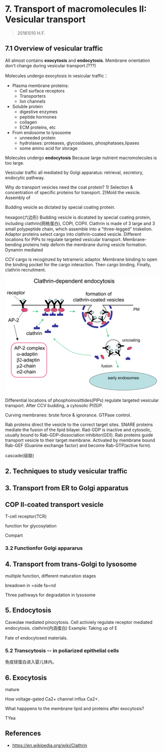 # 7. Transport of macromolecules II: Vesicular transport
> 20181010 H.F.

## 7.1 Overview of vesicular traffic
All almost contains **exocytosis** and **endocytosis**. Membrane orientation
don't change during vesicular transport.(???)

Molecules undergo exocytosis in vesicular traffic：
+ Plasma membrane proteins:
  + Cell surface receptors
  + Transporters
  + Ion channels
+ Soluble protein
  + digestive enzymes
  + peptide hormones
  + collagen
  + ECM proteins, etc
+ From endosome to lysosome
  + unneeded protein
  + hydrolases: proteases, glycosidases, phosphatases,lipases
  + some amino acid for storage

Molecules undergo **endocytosis** 
Because large nutrient macromolecules is too large.

Vesicular traffic all mediated by Golgi apparatus: retrieval, secretory, 
endocytic pathway.

Why do transport vesicles need the coat protein? 1) Selection & concentration 
of specific proteins for transport. 2)Mold the vesicle. Assembly of

Budding vesicle as dictated by special coating protein.

hexagon(六边形)
Budding vesicle is dicatated by special coating protein, including
clathrin(网格蛋白), COPI, COPII.
Clathrin is made of 3 large and 3 small polypeptide chain, which assemble into
a "three-legged" triskelion. Adaptor proteins select cargo into clathrin-coated
vesicle. Different locations for PIPs to regulate targeted vesicular transport.
Membrane-bending proteins help deform the membrane during vesicle formation.
Dynamin mediated

CCV cargo is recoginzed by tetrameric adaptor. Membrane binding to open the
binding pocket for the cargo interaction. Then cargo binding. Finally, clathrin
recruitment.

![](7/ClathrinEndocytosis.jpg)

Differential locations of phosphoinosittides(PIPs) regulate targeted vesicular
transport. After CCV budding, a cytosolic PI(5)P.

Curving membranes: brute force & ignorance. GTPase control.

Rab proteins direct the vesicle to the correct target sites. SNARE proteins 
mediate the fusion of the lipid bilayer. Rad-GDP is inactive and cytosolic,
usually bound to Rab-GDP-dissociation inhibitor(GDI). Rab proteins guide
transport vesicle to their target membrane. Activated by membrane bound Rab-GEF
(Guanine exchange factor) and become Rab-GTP(active form).

cascade(级联)


## 2. Techniques to study vesicular traffic


## 3. Transport from ER to Golgi apparatus


## COP II-coated transport vesicle
T-cell receptor(TCR)

function for glycosylation


Compart

### 3.2 Functionfor Golgi appararus



## 4. Transport from trans-Golgi to lysosome
multiple function, different maturation stages

breadown in =side fa=nd

Three pathways for degradation in lysosome


## 5. Endocytosis
Caveolae mediated pinocytosis. Cell activiely regulate receptor mediated
endocytosis. clathrin(内涵蛋白)
Example: Taking up of E

Fate of endocytosed materials.

### 5.2 Transcytosis -- in poliarized epithelial cells
免疫球蛋白进入婴儿体内。


## 6. Exocytosis
mature

How voltage-gated Ca2+ channel influx Ca2+.

What happpens to the membrane lipid and proteins after exocytosis?

TYea


## References
- https://en.wikipedia.org/wiki/Clathrin
